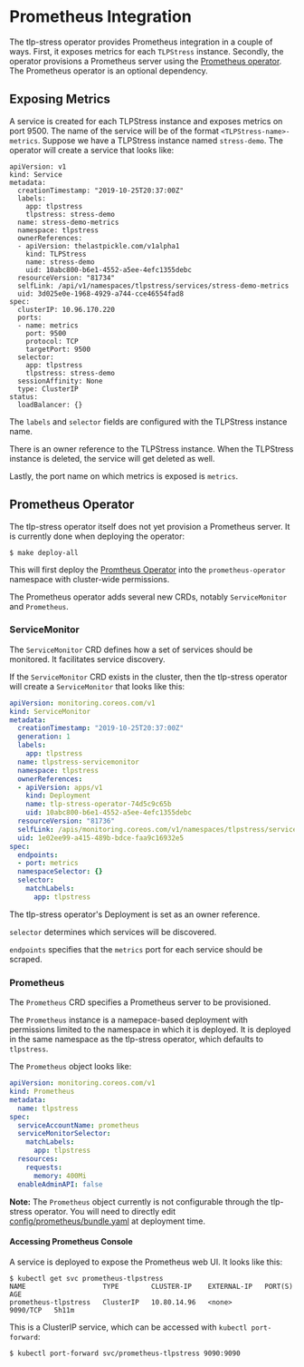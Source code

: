 # Prometheus Integration
The tlp-stress operator provides Prometheus integration in a couple of ways. First, it exposes metrics for each `TLPStress` instance. Secondly, the operator provisions a Prometheus server using the [Prometheus operator](https://github.com/coreos/prometheus-operator). The Prometheus operator is an optional dependency.

## Exposing Metrics
A service is created for each TLPStress instance and exposes metrics on port 9500. The name of the service will be of the format `<TLPStress-name>-metrics`. Suppose we have a TLPStress instance named `stress-demo`. The operator will create a service that looks like:

```
apiVersion: v1
kind: Service
metadata:
  creationTimestamp: "2019-10-25T20:37:00Z"
  labels:
    app: tlpstress
    tlpstress: stress-demo
  name: stress-demo-metrics
  namespace: tlpstress
  ownerReferences:
  - apiVersion: thelastpickle.com/v1alpha1
    kind: TLPStress
    name: stress-demo
    uid: 10abc800-b6e1-4552-a5ee-4efc1355debc
  resourceVersion: "81734"
  selfLink: /api/v1/namespaces/tlpstress/services/stress-demo-metrics
  uid: 3d025e0e-1968-4929-a744-cce46554fad8
spec:
  clusterIP: 10.96.170.220
  ports:
  - name: metrics
    port: 9500
    protocol: TCP
    targetPort: 9500
  selector:
    app: tlpstress
    tlpstress: stress-demo
  sessionAffinity: None
  type: ClusterIP
status:
  loadBalancer: {}
```
The `labels` and `selector` fields are configured with the TLPStress instance name.

There is an owner reference to the TLPStress instance. When the TLPStress instance is deleted, the service will get deleted as well.

Lastly, the port name on which metrics is exposed is `metrics`.

## Prometheus Operator
The tlp-stress operator itself does not yet provision a Prometheus server. It is currently done when deploying the operator:

```
$ make deploy-all
```

This will first deploy the [Promtheus Operator](https://github.com/coreos/prometheus-operator) into the `prometheus-operator` namespace with cluster-wide permissions. 

The Prometheus operator adds several new CRDs, notably `ServiceMonitor` and `Prometheus`.

### ServiceMonitor
The `ServiceMonitor` CRD defines how a set of services should be monitored. It facilitates service discovery.

If the `ServiceMonitor` CRD exists in the cluster, then the tlp-stress operator will create a `ServiceMonitor` that looks like this:

```yaml
apiVersion: monitoring.coreos.com/v1
kind: ServiceMonitor
metadata:
  creationTimestamp: "2019-10-25T20:37:00Z"
  generation: 1
  labels:
    app: tlpstress
  name: tlpstress-servicemonitor
  namespace: tlpstress
  ownerReferences:
  - apiVersion: apps/v1    
    kind: Deployment
    name: tlp-stress-operator-74d5c9c65b
    uid: 10abc800-b6e1-4552-a5ee-4efc1355debc
  resourceVersion: "81736"
  selfLink: /apis/monitoring.coreos.com/v1/namespaces/tlpstress/servicemonitors/stress-demo-metrics
  uid: 1e02ee99-a415-489b-bdce-faa9c16932e5
spec:
  endpoints:
  - port: metrics
  namespaceSelector: {}
  selector:
    matchLabels:
      app: tlpstress
``` 

The tlp-stress operator's Deployment is set as an owner reference.

`selector` determines which services will be discovered.

`endpoints` specifies that the `metrics` port for each service should be scraped.

### Prometheus

The `Prometheus` CRD specifies a Prometheus server to be provisioned.

The `Prometheus` instance is a namepace-based deployment with permissions limited to the namespace in which it is deployed. It is deployed in the same namespace as the tlp-stress operator, which defaults to `tlpstress`.

The `Prometheus` object looks like:

```yaml
apiVersion: monitoring.coreos.com/v1
kind: Prometheus
metadata:
  name: tlpstress
spec:
  serviceAccountName: prometheus
  serviceMonitorSelector:
    matchLabels:
      app: tlpstress
  resources:
    requests:
      memory: 400Mi
  enableAdminAPI: false
```

**Note:** The `Prometheus` object currently is not configurable through the tlp-stress operator. You will need to directly edit [config/prometheus/bundle.yaml](../config/prometheus/bundle.yaml) at deployment time.

#### Accessing Prometheus Console
A service is deployed to expose the Prometheus web UI. It looks like this:

```
$ kubectl get svc prometheus-tlpstress
NAME                   TYPE        CLUSTER-IP    EXTERNAL-IP   PORT(S)    AGE
prometheus-tlpstress   ClusterIP   10.80.14.96   <none>        9090/TCP   5h11m
```

This is a ClusterIP service, which can be accessed with `kubectl port-forward`:

```
$ kubectl port-forward svc/prometheus-tlpstress 9090:9090
```